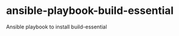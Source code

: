 ansible-playbook-build-essential
================================

Ansible playbook to install build-essential